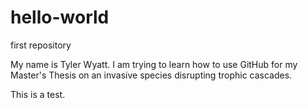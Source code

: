 # hello-world
first repository



My name is Tyler Wyatt. I am trying to learn how to use GitHub for my Master's Thesis on an invasive species disrupting trophic cascades. 

This is a test. 


